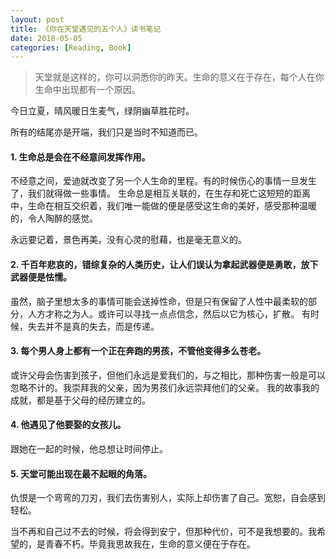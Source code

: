 ```yaml
---
layout: post
title: 《你在天堂遇见的五个人》读书笔记
date: 2018-05-05
categories: [Reading, Book]
---
```


> 天堂就是这样的，你可以洞悉你的昨天。生命的意义在于存在，每个人在你生命中出现都有一个原因。

今日立夏，晴风暖日生麦气，绿阴幽草胜花时。

所有的结尾亦是开端，我们只是当时不知道而已。

#### 1. 生命总是会在不经意间发挥作用。

不经意之间，爱迪就改变了另一个人生命的里程。有的时候伤心的事情一旦发生了，我们就得做一些事情。
生命总是相互关联的，在生存和死亡这短短的距离中，生命在相互交织着，我们唯一能做的便是感受这生命的美好，感受那种温暖的，令人陶醉的感觉。

永远要记着，景色再美，没有心灵的慰藉，也是毫无意义的。

#### 2. 千百年悲哀的，错综复杂的人类历史，让人们误认为拿起武器便是勇敢，放下武器便是怯懦。

虽然，脑子里想太多的事情可能会送掉性命，但是只有保留了人性中最柔软的部分，人方才称之为人。或许可以寻找一点点信念，然后以它为核心，扩散。
有时候，失去并不是真的失去，而是传递。

#### 3. 每个男人身上都有一个正在奔跑的男孩，不管他变得多么苍老。

或许父母会伤害到孩子，但他们永远是爱我们的，与之相比，那种伤害一般是可以忽略不计的。我崇拜我的父亲，因为男孩们永远崇拜他们的父亲。
我的故事我的成就，都是基于父母的经历建立的。

#### 4. 他遇见了他要娶的女孩儿。

跟她在一起的时候，他总想让时间停止。

#### 5. 天堂可能出现在最不起眼的角落。

仇恨是一个弯弯的刀刃，我们去伤害别人，实际上却伤害了自己。宽恕，自会感到轻松。

当不再和自己过不去的时候，将会得到安宁，但那种代价，可不是我想要的。我希望的，是青春不朽。毕竟我思故我在，生命的意义便在于存在。
